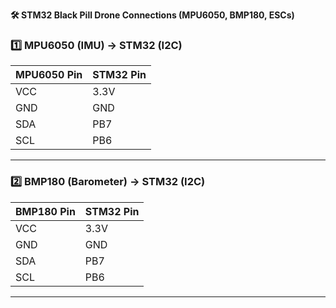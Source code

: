 **🛠 STM32 Black Pill Drone Connections (MPU6050, BMP180, ESCs)**

### **1️⃣ MPU6050 (IMU) → STM32 (I2C)**
| MPU6050 Pin | STM32 Pin |
|------------|----------|
| VCC        | 3.3V     |
| GND        | GND      |
| SDA        | PB7      |
| SCL        | PB6      |

---

### **2️⃣ BMP180 (Barometer) → STM32 (I2C)**
| BMP180 Pin | STM32 Pin |
|------------|----------|
| VCC        | 3.3V     |
| GND        | GND      |
| SDA        | PB7      |
| SCL        | PB6      |

---
